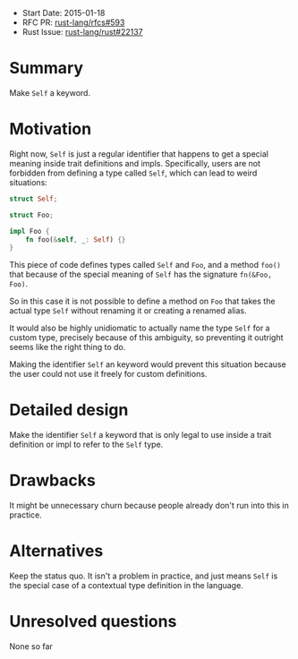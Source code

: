 - Start Date: 2015-01-18
- RFC PR: [rust-lang/rfcs#593](https://github.com/rust-lang/rfcs/pull/593)
- Rust Issue: [rust-lang/rust#22137](https://github.com/rust-lang/rust/issues/22137)

# Summary

Make `Self` a keyword.

# Motivation

Right now, `Self` is just a regular identifier that happens to get a special meaning
inside trait definitions and impls. Specifically, users are not forbidden from defining
a type called `Self`, which can lead to weird situations:

```rust
struct Self;

struct Foo;

impl Foo {
    fn foo(&self, _: Self) {}
}
```

This piece of code defines types called `Self` and `Foo`,
and a method `foo()` that because of the special meaning of `Self` has
the signature `fn(&Foo, Foo)`.

So in this case it is not possible to define a method on `Foo` that takes the
actual type `Self` without renaming it or creating a renamed alias.

It would also be highly unidiomatic to actually name the type `Self`
for a custom type, precisely because of this ambiguity, so preventing it outright seems like the right thing to do.

Making the identifier `Self` an keyword would prevent this situation because the user could not use it freely for custom definitions.

# Detailed design

Make the identifier `Self` a keyword that is only legal to use inside a trait definition or impl to refer to the `Self` type.

# Drawbacks

It might be unnecessary churn because people already don't run into this
in practice.

# Alternatives

Keep the status quo. It isn't a problem in practice, and just means
`Self` is the special case of a contextual type definition in the language.

# Unresolved questions

None so far
